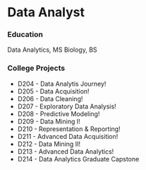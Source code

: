 # Data Analyst

### Education
Data Analytics, MS
Biology, BS

### College Projects
* D204 - Data Analytis Journey!
* D205 - Data Acquisition!
* D206 - Data Cleaning!
* D207 - Exploratory Data Analysis!
* D208 - Predictive Modeling!
* D209 - Data Mining I!
* D210 - Representation & Reporting!
* D211 - Advanced Data Acquisition!
* D212 - Data Mining II!
* D213 - Advanced Data Analytics!
* D214 - Data Analytics Graduate Capstone
